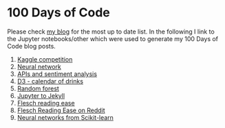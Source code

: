 # 100 Days of Code

Please check [my blog](https://csiu.github.io/blog/tag/100daysofcode/) for the most up to date list.
In the following I link to the Jupyter notebooks/other which were used to generate my 100 Days of Code blog posts.

1. [Kaggle competition](https://nbviewer.jupyter.org/github/csiu/kaggle/blob/master/titanic/Titanic-logisticRegression.ipynb)
2. [Neural network](https://nbviewer.jupyter.org/github/csiu/kaggle/blob/master/titanic/Titanic-neuralNetwork.ipynb)
3. [APIs and sentiment analysis](https://nbviewer.jupyter.org/github/csiu/100daysofcode/blob/master/datamining/api-reddit.ipynb)
4. [D3 - calendar of drinks](https://bl.ocks.org/csiu/33a8cd7d152b06eeca95f2556bc0eafb)
5. [Random forest](https://nbviewer.jupyter.org/github/csiu/kaggle/blob/master/digit_recognizer/DigitRecognizer-randomforest.ipynb)
6. [Jupyter to Jekyll](https://csiu.github.io/blog/update/2017/03/02/day06.html)
7. [Flesch reading ease](https://nbviewer.jupyter.org/github/csiu/100daysofcode/blob/master/datamining/2017-03-03-day07.ipynb)
8. [Flesch Reading Ease on Reddit](https://nbviewer.jupyter.org/github/csiu/100daysofcode/blob/master/datamining/2017-03-04-day08.ipynb)
9. [Neural networks from Scikit-learn](https://csiu.github.io/blog/update/2017/03/04/day09.html)
